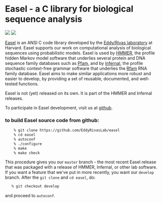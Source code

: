 # Easel - a C library for biological sequence analysis

[![](https://travis-ci.org/EddyRivasLab/easel.svg?branch=develop)](https://travis-ci.org/EddyRivasLab/easel)
![](http://img.shields.io/badge/license-BSD-brightgreen.svg)

[Easel](http://bioeasel.org) is an ANSI C code library developed by
the [Eddy/Rivas laboratory](http://eddylab.org) at Harvard. Easel
supports our work on computational analysis of biological sequences
using probabilistic models. Easel is used by
[HMMER](http://hmmer.org), the profile hidden Markov model software
that underlies several protein and DNA sequence family databases such
as [Pfam](http://pfam.xfam.org), and by
[Infernal](http://eddylab.org/infernal), the profile stochastic
context-free grammar software that underlies the
[Rfam](http://rfam.xfam.org) RNA family database. Easel aims to make
similar applications more robust and easier to develop, by providing a
set of reusable, documented, and well-tested functions.

Easel is not (yet) released on its own. It is part of the HMMER and
Infernal releases.

To participate in Easel development, visit us at
[github](https://github.com/EddyRivasLab/easel).


### to build Easel source code from github:

```bash
    % git clone https://github.com/EddyRivasLab/easel
    % cd easel
    % autoconf
    % ./configure
    % make
    % make check
```

This procedure gives you our `master` branch - the most recent Easel
release that was packaged with a release of HMMER, Infernal, or other
lab software. If you want a feature that we've put in more recently,
you want our `develop` branch. After the `git clone` and `cd easel`,
do:

```bash
   % git checkout develop
```

and proceed to `autoconf`.











